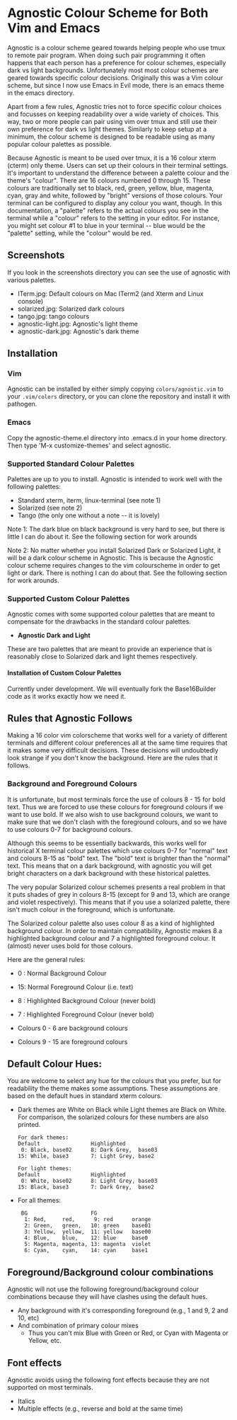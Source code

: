 # Agnostic Colour Scheme for Both Vim and Emacs

Agnostic is a colour scheme geared towards helping people who
use tmux to remote pair program.  When doing such pair programming
it often happens that each person has a preference for colour
schemes, especially dark vs light backgrounds.  Unfortunately
most most colour schemes are geared towards specific colour
decisions.  Originally this was a Vim colour scheme, but since
I now use Emacs in Evil mode, there is an emacs theme in the
emacs directory.

Apart from a few rules, Agnostic tries not to force specific
colour choices and focusses on keeping readability over
a wide variety of choices.  This way, two or more people
can pair using vim over tmux and still use their own
preference for dark vs light themes.  Similarly to keep setup
at a minimum, the colour scheme is designed to be readable
using as many popular colour palettes as possible.

Because Agnostic is meant to be used over tmux, it is a
16 colour xterm (cterm) only theme.  Users can set up their
colours in their terminal settings.  It's important to
understand the difference between a palette colour and the
theme's "colour".  There are 16 colours numbered 0 through 15.
These colours are traditionally set to black, red, green,
yellow, blue, magenta, cyan, gray and white, followed by
"bright" versions of those colours.  Your terminal can be
configured to display any colour you want, though.  In this
documentation, a "palette" refers to the actual colours you
see in the terminal while a "colour" refers to the setting
in your editor.  For instance, you might set colour #1 to
blue in your terminal -- blue would be the "palette" setting,
while the "colour" would be red.

## Screenshots 

If you look in the screenshots directory you can see the use of
agnostic with various palettes.

* ITerm.jpg: Default colours on Mac ITerm2 (and Xterm and Linux console)
* solarized.jpg: Solarized dark colours
* tango.jpg: tango colours
* agnostic-light.jpg: Agnostic's light theme
* agnostic-dark.jpg: Agnostic's dark theme

## Installation

### Vim

Agnostic can be installed by either simply copying `colors/agnostic.vim`
to your `.vim/colors` directory, or you can clone the repository and
install it with pathogen.

### Emacs

Copy the agnostic-theme.el directory into .emacs.d in your home directory.
Then type 'M-x customize-themes' and select agnostic.

### Supported Standard Colour Palettes

Palettes are up to you to install.  Agnostic is intended to work
well with the following palettes:

* Standard xterm, iterm, linux-terminal (see note 1)
* Solarized (see note 2)
* Tango (the only one without a note -- it is lovely)

Note 1: The dark blue on black background is very hard to see, but there
        is little I can do about it.  See the following section for
        work arounds

Note 2: No matter whether you install Solarized Dark or Solarized Light,
        it will be a dark colour scheme in Agnostic.  This is because
        the Agnostic colour scheme requires changes to the vim colourscheme
        in order to get light or dark.  There is nothing I can do about
        that.  See the following section for work arounds.

### Supported Custom Colour Palettes

Agnostic comes with some supported colour palettes that are meant to
compensate for the drawbacks in the standard colour palettes.

* **Agnostic Dark and Light**

These are two palettes that are meant to provide an experience that is
reasonably close to Solarized dark and light themes respectively.

#### Installation of Custom Colour Palettes

Currently under development.  We will eventually fork the Base16Builder
code as it works exactly how we need it.


## Rules that Agnostic Follows

Making a 16 color vim colorscheme that works well for
a variety of different terminals and different colour
preferences all at the same time requires that it makes
some very difficult decisions.  These decisions will
undoubtedly look strange if you don't know the background.
Here are the rules that it follows.

### Background and Foreground Colours
It is unfortunate, but most terminals force the use
of colours 8 - 15 for bold text.  Thus we are forced
to use these colours for foreground colours if we want
to use bold.  If we also wish to use background
colours, we want to make sure that we don't clash
with the foreground colours, and so we have to
use colours 0-7 for background colours.

Although this seems to be essentially backwards, this
works well for historical X terminal colour palettes
which use colours 0-7 for "normal" text and colours
8-15 as "bold" text.  The "bold" text is brighter than
the "normal" text.  This means that on a dark background,
with agnostic you will get bright characters on a
dark background with these historical palettes.

The very popular Solarized colour schemes presents a
real problem in that it puts shades of grey in
colours 8-15 (except for 9 and 13, which are orange
and violet respectively).  This means that if you use
a solarized palette, there isn't much colour in the
foreground, which is unfortunate.

The Solarized colour palette also uses colour 8 as a kind of
highlighted background colour.  In order to maintain
compatibility, Agnostic makes 8 a highlighted background
colour and 7 a highlighted foreground colour.  It (almost) never
uses bold for those colours.

Here are the general rules:

   * 0 :  Normal Background Colour
   * 15:  Normal Foreground Colour (i.e. text)

   * 8 :  Highlighted Background Colour (never bold)
   * 7 :  Highlighted Foreground Colour (never bold)
 
   * Colours 0 - 6  are background colours
   * Colours 9 - 15 are foreground colours


## Default Colour Hues:
You are welcome to select any hue for the colours that
you prefer, but for readability the theme makes
some assumptions.  These assumptions are based on the
default hues in standard xterm colours.

  * Dark themes are White on Black while Light themes are Black on White.
    For comparison, the solarized colours for these numbers are also
    printed.

    ```
    For dark themes:
    Default                Highlighted
     0: Black, base02      8: Dark Grey,  base03
    15: While, base3       7: Light Grey, base2

    For light themes:
    Default                Highlighted
     0: White, base02      8: Light Grey, base03
    15: Black, base3       7: Dark Grey,  base2
    ```

  * For all themes:
    ```
     BG                    FG
      1: Red,     red,      9: red      orange
      2: Green,   green,   10: green    base01
      3: Yellow,  yellow,  11: yellow   base00
      4: Blue,    blue,    12: blue     base0
      5: Magenta, magenta, 13: magenta  violet
      6: Cyan,    cyan,    14: cyan     base1
    ```

## Foreground/Background colour combinations
Agnostic will not use the following foreground/background
colour combinations because they will have clashes
using the default hues.

  * Any background with it's corresponding foreground
    (e.g., 1 and 9, 2 and 10, etc)
  * And combination of primary colour mixes
    - Thus you can't mix Blue with Green or Red,
      or Cyan with Magenta or Yellow, etc.

## Font effects
Agnostic avoids using the following font effects because
they are not supported on most terminals.

  * Italics
  * Multiple effects (e.g., reverse and bold at the same time)

